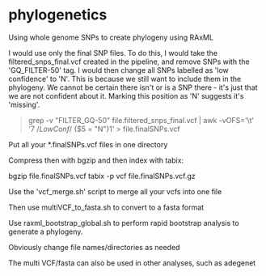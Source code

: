 # phylogenetics
Using whole genome SNPs to create phylogeny using RAxML

I would use only the final SNP files. To do this, I would take the filtered_snps_final.vcf created in the pipeline, and remove SNPs with the 'GQ_FILTER-50' tag. I would then change all SNPs labelled as 'low confidence' to 'N'. This is because we still want to include them in the phylogeny. We cannot be certain there isn't or is a SNP there - it's just that we are not confident about it. Marking this position as 'N' suggests it's 'missing'.

>grep -v "FILTER_GQ-50" file.filtered_snps_final.vcf | awk -vOFS='\t' '$7 ~ /LowConf$/ {$5 = "N"}1' > file.finalSNPs.vcf

Put all your *.finalSNPs.vcf files in one directory

Compress then with bgzip and then index with tabix:

bgzip file.finalSNPs.vcf
tabix -p vcf file.finalSNPs.vcf.gz

Use the 'vcf_merge.sh' script to merge all your vcfs into one file

Then use multiVCF_to_fasta.sh to convert to a fasta format

Use raxml_bootstrap_global.sh to perform rapid bootstrap analysis to generate a phylogeny.

Obviously change file names/directories as needed

The multi VCF/fasta can also be used in other analyses, such as adegenet
